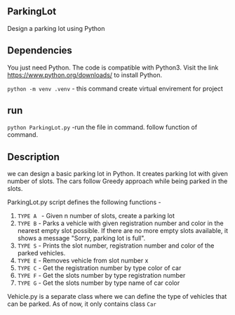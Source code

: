 ## ParkingLot
Design a parking lot using Python

## Dependencies
You just need Python. The code is compatible with Python3. Visit the link https://www.python.org/downloads/ to install Python.

`python -m venv .venv` - this command create virtual envirement for project

## run
`python ParkingLot.py` -run the file in command. follow function of command.

## Description
we can design a basic parking lot in Python. It creates parking lot with given number of slots. The cars follow Greedy approach while being parked in the slots.

ParkingLot.py script defines the following functions -

1. `TYPE A ` - Given n number of slots, create a parking lot
2. `TYPE B` - Parks a vehicle with given registration number and color in the nearest empty slot possible. If there are no more empty slots available, it shows a message "Sorry, parking lot is full".
3. `TYPE S` - Prints the slot number, registration number and color of the parked vehicles.
4. `TYPE E` - Removes vehicle from slot number x
5. `TYPE C` - Get the registration number by type color of car
6. `TYPE F` - Get the slots number by type registration number
7. `TYPE G` - Get the slots number by type name of  car color

Vehicle.py is a separate class where we can define the type of vehicles that can be parked. As of now, it only contains class `Car`








